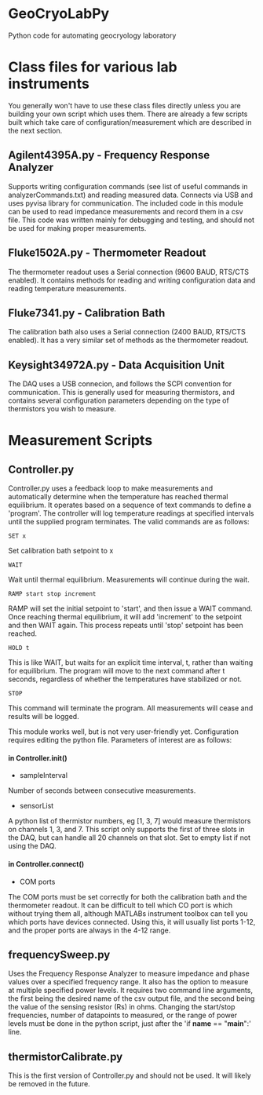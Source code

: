 # GeoCryoLabPy
Python code for automating geocryology laboratory 

# Class files for various lab instruments

You generally won't have to use these class files directly unless you are building your own script which uses them. There are already a few scripts built which take care of configuration/measurement which are described in the next section.

## Agilent4395A.py - Frequency Response Analyzer

Supports writing configuration commands (see list of useful commands in analyzerCommands.txt) and reading measured data. Connects via USB and uses pyvisa library for communication. The included code in this module can be used to read impedance measurements and record them in a csv file. This code was written mainly for debugging and testing, and should not be used for making proper measurements.

## Fluke1502A.py - Thermometer Readout

The thermometer readout uses a Serial connection (9600 BAUD, RTS/CTS enabled). It contains methods for reading and writing configuration data and reading temperature measurements.

## Fluke7341.py - Calibration Bath

The calibration bath also uses a Serial connection (2400 BAUD, RTS/CTS enabled). It has a very similar set of methods as the thermometer readout.

## Keysight34972A.py - Data Acquisition Unit

The DAQ uses a USB connecion, and follows the SCPI convention for communication. This is generally used for measuring thermistors, and contains several configuration parameters depending on the type of thermistors you wish to measure.

# Measurement Scripts

## Controller.py

Controller.py uses a feedback loop to make measurements and automatically determine when the temperature has reached thermal equilibrium. It operates based on a sequence of text commands to define a 'program'. The controller will log temperature readings at specified intervals until the supplied program terminates. The valid commands are as follows:

    SET x
Set calibration bath setpoint to x

    WAIT
Wait until thermal equilibrium. Measurements will continue during the wait.

    RAMP start stop increment
RAMP will set the initial setpoint to 'start', and then issue a WAIT command. Once reaching thermal equilibrium, it will add 'increment' to the setpoint and then WAIT again. This process repeats until 'stop' setpoint has been reached.

    HOLD t
This is like WAIT, but waits for an explicit time interval, t, rather than waiting for equilibrium. The program will move to the next command after t seconds, regardless of whether the temperatures have stabilized or not.
    
    STOP
This command will terminate the program. All measurements will cease and results will be logged.

This module works well, but is not very user-friendly yet. Configuration requires editing the python file. Parameters of interest are as follows:

#### in Controller.__init__()
* sampleInterval

Number of seconds between consecutive measurements.
* sensorList

A python list of thermistor numbers, eg [1, 3, 7] would measure thermistors on channels 1, 3, and 7. This script only supports the first of three slots in the DAQ, but can handle all 20 channels on that slot. Set to empty list if not using the DAQ.

#### in Controller.connect()
* COM ports

The COM ports must be set correctly for both the calibration bath and the thermometer readout. It can be difficult to tell which CO port is which without trying them all, although MATLABs instrument toolbox can tell you which ports have devices connected. Using this, it will usually list ports 1-12, and the proper ports are always in the 4-12 range.

## frequencySweep.py

Uses the Frequency Response Analyzer to measure impedance and phase values over a specified frequency range. It also has the option to measure at multiple specified power levels. It requires two command line arguments, the first being the desired name of the csv output file, and the second being the value of the sensing resistor (Rs) in ohms. Changing the start/stop frequencies, number of datapoints to measured, or the range of power levels must be done in the python script, just after the 'if __name__ == "__main__":' line.

## thermistorCalibrate.py

This is the first version of Controller.py and should not be used. It will likely be removed in the future.
